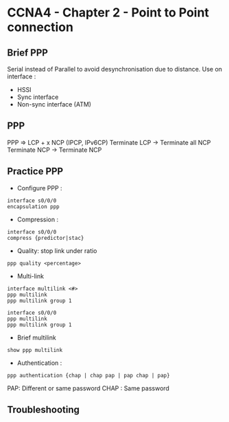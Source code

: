 # CCNA4 - Chapter 2 - Point to Point connection

## Brief PPP
Serial instead of Parallel to avoid desynchronisation due to distance.
Use on interface :
- HSSI
- Sync interface
- Non-sync interface (ATM)

## PPP
PPP => LCP + x NCP (IPCP, IPv6CP)
Terminate LCP -> Terminate all NCP
Terminate NCP -> Terminate NCP

## Practice PPP
- Configure PPP :
```
interface s0/0/0
encapsulation ppp
```
- Compression :
```
interface s0/0/0
compress {predictor|stac}
```

- Quality: stop link under ratio
```
ppp quality <percentage>
```


- Multi-link
```
interface multilink <#>
ppp multilink
ppp multilink group 1

interface s0/0/0
ppp multilink
ppp multilink group 1
```

- Brief multilink
```
show ppp multilink
```

- Authentication :
```
ppp authentication {chap | chap pap | pap chap | pap}
```



PAP: Different or same password
CHAP : Same password

## Troubleshooting
